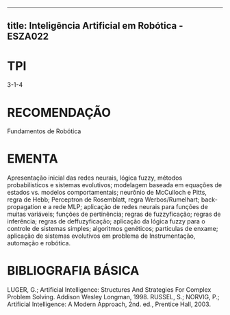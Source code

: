 
---
title: Inteligência Artificial em Robótica - ESZA022 
---

# TPI

3-1-4

# RECOMENDAÇÃO

Fundamentos de Robótica

# EMENTA

Apresentação inicial das redes neurais, lógica fuzzy, métodos probabilisticos e sistemas evolutivos; modelagem baseada em equações de estados vs. modelos comportamentais; neurônio de McCulloch e Pitts, regra de Hebb; Perceptron de Rosemblatt, regra Werbos/Rumelhart; back-propagation e a rede MLP; aplicação de redes neurais para funções de muitas variáveis; funções de pertinência; regras de fuzzyficação; regras de inferência; regras de deffuzyficação; aplicação da lógica fuzzy para o controle de sistemas simples; algoritmos genéticos; particulas de enxame; aplicação de sistemas evolutivos em problema de Instrumentação, automação e robótica.

# BIBLIOGRAFIA BÁSICA

LUGER, G.; Artificial Intelligence: Structures And Strategies For Complex Problem Solving. Addison Wesley Longman, 1998.
RUSSEL, S.; NORVIG, P.; Artificial Intelligence: A Modern Approach, 2nd. ed., Prentice Hall, 2003.
        